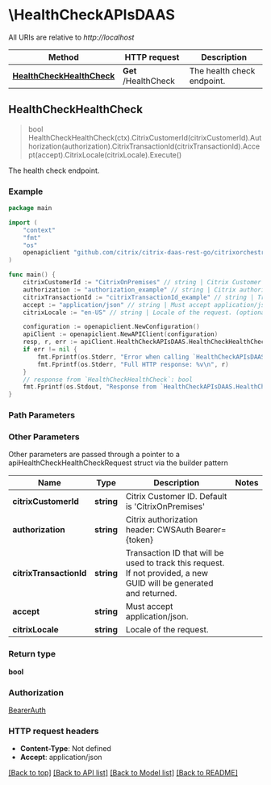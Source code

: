 # \HealthCheckAPIsDAAS

All URIs are relative to *http://localhost*

Method | HTTP request | Description
------------- | ------------- | -------------
[**HealthCheckHealthCheck**](HealthCheckAPIsDAAS.md#HealthCheckHealthCheck) | **Get** /HealthCheck | The health check endpoint.



## HealthCheckHealthCheck

> bool HealthCheckHealthCheck(ctx).CitrixCustomerId(citrixCustomerId).Authorization(authorization).CitrixTransactionId(citrixTransactionId).Accept(accept).CitrixLocale(citrixLocale).Execute()

The health check endpoint.

### Example

```go
package main

import (
    "context"
    "fmt"
    "os"
    openapiclient "github.com/citrix/citrix-daas-rest-go/citrixorchestration"
)

func main() {
    citrixCustomerId := "CitrixOnPremises" // string | Citrix Customer ID. Default is 'CitrixOnPremises'
    authorization := "authorization_example" // string | Citrix authorization header: CWSAuth Bearer={token} (optional)
    citrixTransactionId := "citrixTransactionId_example" // string | Transaction ID that will be used to track this request. If not provided, a new GUID will be generated and returned. (optional)
    accept := "application/json" // string | Must accept application/json. (optional)
    citrixLocale := "en-US" // string | Locale of the request. (optional)

    configuration := openapiclient.NewConfiguration()
    apiClient := openapiclient.NewAPIClient(configuration)
    resp, r, err := apiClient.HealthCheckAPIsDAAS.HealthCheckHealthCheck(context.Background()).CitrixCustomerId(citrixCustomerId).Authorization(authorization).CitrixTransactionId(citrixTransactionId).Accept(accept).CitrixLocale(citrixLocale).Execute()
    if err != nil {
        fmt.Fprintf(os.Stderr, "Error when calling `HealthCheckAPIsDAAS.HealthCheckHealthCheck``: %v\n", err)
        fmt.Fprintf(os.Stderr, "Full HTTP response: %v\n", r)
    }
    // response from `HealthCheckHealthCheck`: bool
    fmt.Fprintf(os.Stdout, "Response from `HealthCheckAPIsDAAS.HealthCheckHealthCheck`: %v\n", resp)
}
```

### Path Parameters



### Other Parameters

Other parameters are passed through a pointer to a apiHealthCheckHealthCheckRequest struct via the builder pattern


Name | Type | Description  | Notes
------------- | ------------- | ------------- | -------------
 **citrixCustomerId** | **string** | Citrix Customer ID. Default is &#39;CitrixOnPremises&#39; | 
 **authorization** | **string** | Citrix authorization header: CWSAuth Bearer&#x3D;{token} | 
 **citrixTransactionId** | **string** | Transaction ID that will be used to track this request. If not provided, a new GUID will be generated and returned. | 
 **accept** | **string** | Must accept application/json. | 
 **citrixLocale** | **string** | Locale of the request. | 

### Return type

**bool**

### Authorization

[BearerAuth](../README.md#BearerAuth)

### HTTP request headers

- **Content-Type**: Not defined
- **Accept**: application/json

[[Back to top]](#) [[Back to API list]](../README.md#documentation-for-api-endpoints)
[[Back to Model list]](../README.md#documentation-for-models)
[[Back to README]](../README.md)

